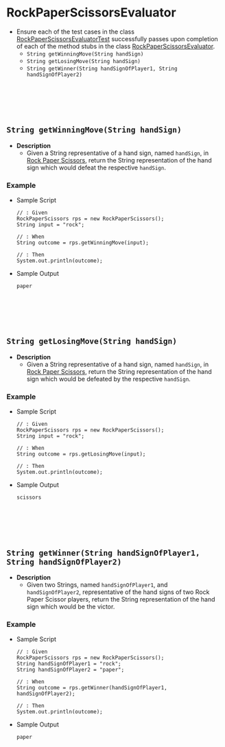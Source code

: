 # RockPaperScissorsEvaluator
* Ensure each of the test cases in the class [RockPaperScissorsEvaluatorTest]() successfully passes upon completion of each of the method stubs in the class [RockPaperScissorsEvaluator]().
    * `String getWinningMove(String handSign)` 
    * `String getLosingMove(String handSign)`
    * `String getWinner(String handSignOfPlayer1, String handSignOfPlayer2)` 
    






<br><br><br><br>
## `String getWinningMove(String handSign)`
* **Description**
    * Given a String representative of a hand sign, named `handSign`, in [Rock Paper Scissors](https://en.wikipedia.org/wiki/Rock-paper-scissors), return the String representation of the hand sign which would defeat the respective `handSign`.
### Example
* Sample Script

    ```
    // : Given
    RockPaperScissors rps = new RockPaperScissors();
    String input = "rock";
    
    // : When
    String outcome = rps.getWinningMove(input);
    
    // : Then
    System.out.println(outcome);
    ```



* Sample Output

    ```
    paper
    ```
    
    
    
    
    
    
    


<br><br><br><br>
## `String getLosingMove(String handSign)`
* **Description**
    * Given a String representative of a hand sign, named `handSign`, in [Rock Paper Scissors](https://en.wikipedia.org/wiki/Rock-paper-scissors), return the String representation of the hand sign which would be defeated by the respective `handSign`.
### Example
* Sample Script

    ```
    // : Given
    RockPaperScissors rps = new RockPaperScissors();
    String input = "rock";
    
    // : When
    String outcome = rps.getLosingMove(input);
    
    // : Then
    System.out.println(outcome);
    ```



* Sample Output

    ```
    scissors
    ```
    
    
    
    
    
    

<br><br><br><br>
## `String getWinner(String handSignOfPlayer1, String handSignOfPlayer2)`
* **Description**
    * Given two Strings, named `handSignOfPlayer1`, and `handSignOfPlayer2`, representative of the hand signs of two Rock Paper Scissor players, return the String representation of the hand sign which would be the victor.
### Example
* Sample Script

    ```
    // : Given
    RockPaperScissors rps = new RockPaperScissors();
    String handSignOfPlayer1 = "rock";
    String handSignOfPlayer2 = "paper";
    
    // : When
    String outcome = rps.getWinner(handSignOfPlayer1, handSignOfPlayer2);
    
    // : Then
    System.out.println(outcome);
    ```



* Sample Output

    ```
    paper
    ```